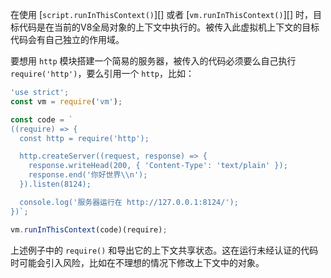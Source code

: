 
在使用 [`script.runInThisContext()`][] 或者 [`vm.runInThisContext()`][] 时，目标代码是在当前的V8全局对象的上下文中执行的。被传入此虚拟机上下文的目标代码会有自己独立的作用域。

要想用 `http` 模块搭建一个简易的服务器，被传入的代码必须要么自己执行 `require('http')`，要么引用一个 `http`，比如：

```js
'use strict';
const vm = require('vm');

const code = `
((require) => {
  const http = require('http');

  http.createServer((request, response) => {
    response.writeHead(200, { 'Content-Type': 'text/plain' });
    response.end('你好世界\\n');
  }).listen(8124);

  console.log('服务器运行在 http://127.0.0.1:8124/');
})`;

vm.runInThisContext(code)(require);
```

上述例子中的 `require()` 和导出它的上下文共享状态。这在运行未经认证的代码时可能会引入风险，比如在不理想的情况下修改上下文中的对象。


